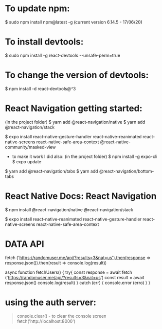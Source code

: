 # To update npm:
$ sudo npm install npm@latest -g
(current version 6.14.5 - 17/06/20)

# To install devtools:
$ sudo npm install -g react-devtools --unsafe-perm=true

# To change the version of devtools:
$ npm install -d react-devtools@^3

# React Navigation getting started:
(in the project folder)
$ yarn add @react-navigation/native
$ yarn add @react-navigation/stack

$ expo install 
react-native-gesture-handler 
react-native-reanimated 
react-native-screens 
react-native-safe-area-context 
@react-native-community/masked-view

- to make it work I did also:
(in the project folder)
$ npm install -g expo-cli
$ expo update

$ yarn add @react-navigation/tabs
$ yarn add @react-navigation/bottom-tabs

# React Native Docs: React Navigation
$ npm install @react-navigation/native @react-navigation/stack

$ expo install 
react-native-reanimated 
react-native-gesture-handler 
react-native-screens 
react-native-safe-area-context 


# DATA API
fetch ('https://randomuser.me/api/?results=3&nat=us').then(response => response.json()).then(result => console.log(result))

async function fetchUsers() {
  try{
    const response = await fetch ('https://randomuser.me/api/?results=3&nat=us')
    const result = await response.json()
    console.log(result)
  } catch (err) {
    console.error (erro)
  }
}

# using the auth server:
> console.clear() - to clear the console screen
> fetch('http://localhost:8000')


